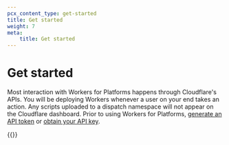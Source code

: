```yaml
---
pcx_content_type: get-started
title: Get started
weight: 7
meta:
    title: Get started
---
```


# Get started 

Most interaction with Workers for Platforms happens through Cloudflare's APIs. You will be deploying Workers whenever a user on your end takes an action. Any scripts uploaded to a dispatch namespace will not appear on the Cloudflare dashboard. Prior to using Workers for Platforms, [generate an API token](/fundamentals/api/get-started/create-token/) or [obtain your API key](/fundamentals/api/get-started/keys/).

{{<directory-listing>}}